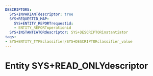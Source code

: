 ```yaml
---
DESCRIPTORS:
  SYS+INVARIANTdescriptor: true
  SYS+REQUESTID_MAP:
    SYS+ENTITY_REPORTrequestid:
    - ENTITY_REPORToperationid
  SYS+INSTANTIATORdescriptor: SYS+DESCRIPTORinstantiator
tags:
- SYS+ENTITY_TYPEclassifier/SYS+DESCRIPTORclassifier_value
---
```

# Entity SYS+READ_ONLYdescriptor

